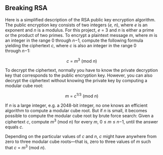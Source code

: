 <h2>Breaking RSA</h2>
<p><a name="system"></a></p>
<p>Here is a simplified description of the RSA public key encryption algorithm. The public encryption key consists of two integers (<em>e,&nbsp;n</em>), where&nbsp;<em>e</em>&nbsp;is an exponent and&nbsp;<em>n</em>&nbsp;is a modulus. For this project,&nbsp;<em>e</em>&nbsp;=&nbsp;3 and&nbsp;<em>n</em>&nbsp;is either a prime or the product of two primes. To encrypt a plaintext message&nbsp;<em>m</em>, where&nbsp;<em>m</em>&nbsp;is an integer in the range 0 through&nbsp;<em>n</em>&minus;1, compute the following formula yielding the ciphertext&nbsp;<em>c</em>, where&nbsp;<em>c</em>&nbsp;is also an integer in the range 0 through&nbsp;<em>n</em>&minus;1:</p>
<p></p>
<center><em>c</em>&nbsp;=&nbsp;<em>m</em><sup>3</sup>&nbsp;(mod&nbsp;<em>n</em>)</center>
<p>To decrypt the ciphertext, normally you have to know the private decryption key that corresponds to the public encryption key. However, you can also decrypt the ciphertext without knowing the private key by computing a modular cube root:</p>
<p></p>
<center><em>m</em>&nbsp;=&nbsp;<em>c</em><sup>1/3</sup>&nbsp;(mod&nbsp;<em>n</em>)</center>
<p>If&nbsp;<em>n</em>&nbsp;is a large integer, e.g. a 2048-bit integer, no one knows an efficient algorithm to compute a modular cube root. But if&nbsp;<em>n</em>&nbsp;is small, it becomes possible to compute the modular cube root by brute force search: Given a ciphertext&nbsp;<em>c</em>, compute&nbsp;<em>m</em><sup>3</sup>&nbsp;(mod&nbsp;<em>n</em>) for every&nbsp;<em>m</em>, 0&nbsp;&le;&nbsp;<em>m</em>&nbsp;&le;&nbsp;<em>n</em>&minus;1, until the answer equals&nbsp;<em>c</em>.</p>
<p>Depending on the particular values of&nbsp;<em>c</em>&nbsp;and&nbsp;<em>n</em>,&nbsp;<em>c</em>&nbsp;might have anywhere from zero to three modular cube roots&mdash;that is, zero to three values of&nbsp;<em>m</em>&nbsp;such that&nbsp;<em>c</em>&nbsp;=&nbsp;<em>m</em><sup>3</sup>&nbsp;(mod&nbsp;<em>n</em>).</p>
